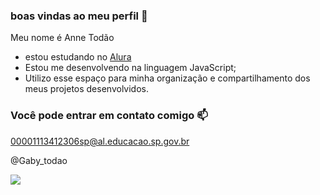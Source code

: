### boas vindas ao meu perfil 🤍

Meu nome é Anne Todão

 - estou estudando no [Alura](https://www.alura.com.br)
 - Estou me desenvolvendo na linguagem JavaScript;
 - Utilizo esse espaço para minha organização e compartilhamento dos meus projetos desenvolvidos.

  ### Você pode entrar em contato comigo 📫

  00001113412306sp@al.educacao.sp.gov.br

  @Gaby_todao

![](https://media1.tenor.com/m/UYivmT6PPDgAAAAC/love-hearts.gif)
